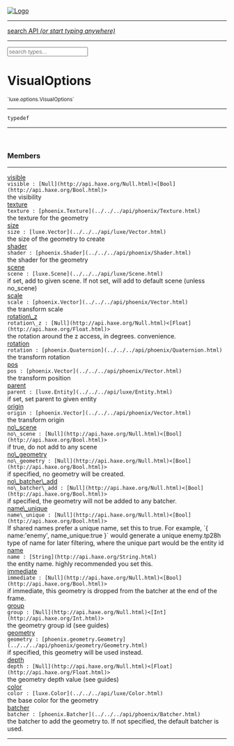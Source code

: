 
[![Logo](../../../images/logo.png)](../../../api/index.html)

<hr/>
<a href="#" id="search_bar" onclick="return;"><div> search API <em>(or start typing anywhere)</em> </div></a>
<hr/>

<script src="../../../js/omnibar.js"> </script>
<link rel="stylesheet" type="text/css" href="../../../css/omnibar.css" media="all">

<div id="omnibar"> <a href="#" onclick="return" id="omnibar_close"></a> <input id="omnibar_text" type="text" placeholder="search types..."></input></div>
<script  id="typelist" data-relpath="../../../" data-types="Luxe,luxe.AppConfig,luxe.Audio,luxe.Camera,luxe.Circle,luxe.Color,luxe.ColorHSL,luxe.ColorHSV,luxe.Component,luxe.Core,luxe.Cursor,luxe.Debug,luxe.Draw,luxe.EmitHandler,luxe.Emitter,luxe.Entity,luxe.Events,luxe.Game,luxe.GamepadEvent,luxe.GamepadEventType,luxe.HandlerList,luxe.ID,luxe.IO,luxe.Input,luxe.InputEvent,luxe.InputType,luxe.InteractState,luxe.Key,luxe.KeyEvent,luxe.Log,luxe.Matrix,luxe.Mesh,luxe.ModState,luxe.MouseButton,luxe.MouseEvent,luxe.NineSlice,luxe.Objects,luxe.Parcel,luxe.ParcelProgress,luxe.Particle,luxe.ParticleEmitter,luxe.ParticleEmitterInitData,luxe.ParticleSystem,luxe.Physics,luxe.PhysicsEngine,luxe.ProjectionType,luxe.Quaternion,luxe.Rectangle,luxe.Scan,luxe.Scene,luxe.Screen,luxe.SizeMode,luxe.Sound,luxe.Sprite,luxe.State,luxe.States,luxe.Tag,luxe.Text,luxe.TextAlign,luxe.TextEvent,luxe.TextEventType,luxe.Timer,luxe.TouchEvent,luxe.Transform,luxe.Vec,luxe.Vector,luxe.Visual,luxe._Emitter.EmitNode,luxe._Events.EventConnection,luxe._Events.EventObject,luxe._Input.MouseButton_Impl_,luxe._NineSlice.Slice,luxe._Parcel.DataInfo,luxe._Parcel.FontInfo,luxe._Parcel.ShaderInfo,luxe._Parcel.SoundInfo,luxe._Parcel.TextInfo,luxe.collision.Collision,luxe.collision.CollisionData,luxe.collision.ShapeDrawer,luxe.collision.ShapeDrawerLuxe,luxe.collision.shapes.Circle,luxe.collision.shapes.Polygon,luxe.collision.shapes.Shape,luxe.components.Components,luxe.components.cameras.FlyCamera,luxe.components.render.MeshComponent,luxe.components.sprite.SpriteAnimation,luxe.components.sprite.SpriteAnimationData,luxe.components.sprite.SpriteAnimationEventData,luxe.components.sprite.SpriteAnimationFrame,luxe.components.sprite.SpriteAnimationFrameEvent,luxe.components.sprite.SpriteAnimationFrameSource,luxe.components.sprite.SpriteAnimationType,luxe.debug.BatcherDebugView,luxe.debug.DebugInspectorOptions,luxe.debug.DebugView,luxe.debug.Inspector,luxe.debug.ProfilerDebugView,luxe.debug.RenderStats,luxe.debug.StatsDebugView,luxe.debug.TraceDebugView,luxe.debug._ProfilerDebugView.ProfilerBar,luxe.debug._ProfilerDebugView.ProfilerValue,luxe.importers.obj.Data,luxe.importers.obj.Normal,luxe.importers.obj.Reader,luxe.importers.obj.UV,luxe.importers.obj.Vector,luxe.importers.obj.Vertex,luxe.importers.texturepacker.TexturePackerData,luxe.importers.texturepacker.TexturePackerFrame,luxe.importers.texturepacker.TexturePackerJSON,luxe.importers.texturepacker.TexturePackerJSONType,luxe.importers.texturepacker.TexturePackerMeta,luxe.importers.texturepacker.TexturePackerRect,luxe.importers.texturepacker.TexturePackerSize,luxe.importers.texturepacker.TexturePackerSpriteAnimation,luxe.importers.tiled.TiledLayer,luxe.importers.tiled.TiledMap,luxe.importers.tiled.TiledMapData,luxe.importers.tiled.TiledMapOptions,luxe.importers.tiled.TiledObject,luxe.importers.tiled.TiledObjectGroup,luxe.importers.tiled.TiledObjectType,luxe.importers.tiled.TiledPolyObject,luxe.importers.tiled.TiledPropertyTile,luxe.importers.tiled.TiledTile,luxe.importers.tiled.TiledTileset,luxe.macros.BuildVersion,luxe.macros.ComponentRules,luxe.macros.EntityRules,luxe.options.BatcherOptions,luxe.options.BitmapFontOptions,luxe.options.CameraOptions,luxe.options.CircleGeometryOptions,luxe.options.ColorOptions,luxe.options.ComponentOptions,luxe.options.DrawArcOptions,luxe.options.DrawBoxOptions,luxe.options.DrawCircleOptions,luxe.options.DrawLineOptions,luxe.options.DrawNgonOptions,luxe.options.DrawPlaneOptions,luxe.options.DrawRectangleOptions,luxe.options.DrawRingOptions,luxe.options.DrawTextureOptions,luxe.options.EntityOptions,luxe.options.FontOptions,luxe.options.GeometryOptions,luxe.options.LineGeometryOptions,luxe.options.LuxeCameraOptions,luxe.options.MeshOptions,luxe.options.NineSliceOptions,luxe.options.ParcelOptions,luxe.options.ParcelProgressOptions,luxe.options.ParticleEmitterOptions,luxe.options.ParticleOptions,luxe.options.PlaneGeometryOptions,luxe.options.QuadGeometryOptions,luxe.options.RectangleGeometryOptions,luxe.options.RenderProperties,luxe.options.ResourceOptions,luxe.options.SpriteOptions,luxe.options.StateOptions,luxe.options.StatesOptions,luxe.options.TextOptions,luxe.options.TextureOptions,luxe.options.TileLayerOptions,luxe.options.TileOptions,luxe.options.TilemapOptions,luxe.options.TilemapVisualOptions,luxe.options.TilesetOptions,luxe.options.TransformProperties,luxe.options.VisualOptions,luxe.options._DrawOptions.DrawOptions,luxe.options._FontOptions.FontOptions,luxe.resource.DataResource,luxe.resource.JSONResource,luxe.resource.Resource,luxe.resource.ResourceManager,luxe.resource.ResourceStats,luxe.resource.ResourceType,luxe.resource.SoundResource,luxe.resource.TextResource,luxe.structural.BST,luxe.structural.BSTNode,luxe.structural.BSTTraverseMethod,luxe.structural.Bag,luxe.structural.BalancedBST,luxe.structural.BalancedBSTNode,luxe.structural.BalancedBSTNode_phoenix_geometry_GeometryKey_phoenix_geometry_Geometry,luxe.structural.BalancedBSTTraverseMethod,luxe.structural.BalancedBST_phoenix_geometry_GeometryKey_phoenix_geometry_Geometry,luxe.structural.Heap,luxe.structural.OrderedMap,luxe.structural.OrderedMapIterator,luxe.structural.Pool,luxe.structural.Stack,luxe.structural.StackNode,luxe.structural._Bag.BagNode,luxe.structural._BalancedBST.NodeColor,luxe.tilemaps.Isometric,luxe.tilemaps.IsometricVisual,luxe.tilemaps.Ortho,luxe.tilemaps.OrthoVisual,luxe.tilemaps.Tile,luxe.tilemaps.TileArray,luxe.tilemaps.TileLayer,luxe.tilemaps.TileOffset,luxe.tilemaps.Tilemap,luxe.tilemaps.TilemapOrientation,luxe.tilemaps.TilemapVisual,luxe.tilemaps.TilemapVisualLayerGeometry,luxe.tilemaps.Tileset,luxe.tween.Actuate,luxe.tween.BezierPath,luxe.tween.ComponentPath,luxe.tween.IComponentPath,luxe.tween.LinearPath,luxe.tween.MotionPath,luxe.tween.ObjectHash,luxe.tween.RotationPath,luxe.tween._Actuate.TweenTimer,luxe.tween.actuators.GenericActuator,luxe.tween.actuators.IGenericActuator,luxe.tween.actuators.MethodActuator,luxe.tween.actuators.MotionPathActuator,luxe.tween.actuators.PropertyDetails,luxe.tween.actuators.PropertyPathDetails,luxe.tween.actuators.SimpleActuator,luxe.tween.easing.Back,luxe.tween.easing.BackEaseIn,luxe.tween.easing.BackEaseInOut,luxe.tween.easing.BackEaseOut,luxe.tween.easing.Bounce,luxe.tween.easing.BounceEaseIn,luxe.tween.easing.BounceEaseInOut,luxe.tween.easing.BounceEaseOut,luxe.tween.easing.Cubic,luxe.tween.easing.CubicEaseIn,luxe.tween.easing.CubicEaseInOut,luxe.tween.easing.CubicEaseOut,luxe.tween.easing.Elastic,luxe.tween.easing.ElasticEaseIn,luxe.tween.easing.ElasticEaseInOut,luxe.tween.easing.ElasticEaseOut,luxe.tween.easing.Expo,luxe.tween.easing.ExpoEaseIn,luxe.tween.easing.ExpoEaseInOut,luxe.tween.easing.ExpoEaseOut,luxe.tween.easing.IEasing,luxe.tween.easing.Linear,luxe.tween.easing.LinearEaseNone,luxe.tween.easing.Quad,luxe.tween.easing.QuadEaseIn,luxe.tween.easing.QuadEaseInOut,luxe.tween.easing.QuadEaseOut,luxe.tween.easing.Quart,luxe.tween.easing.QuartEaseIn,luxe.tween.easing.QuartEaseInOut,luxe.tween.easing.QuartEaseOut,luxe.tween.easing.Quint,luxe.tween.easing.QuintEaseIn,luxe.tween.easing.QuintEaseInOut,luxe.tween.easing.QuintEaseOut,luxe.tween.easing.Sine,luxe.tween.easing.SineEaseIn,luxe.tween.easing.SineEaseInOut,luxe.tween.easing.SineEaseOut,luxe.utils.GeometryUtils,luxe.utils.Maths,luxe.utils.Random,luxe.utils.Utils,luxe.utils.unifill.CodePoint,luxe.utils.unifill.CodePointIter,luxe.utils.unifill.Exception,luxe.utils.unifill.InternalEncoding,luxe.utils.unifill.InternalEncodingBackwardIter,luxe.utils.unifill.InternalEncodingIter,luxe.utils.unifill.Unicode,luxe.utils.unifill.Unifill,luxe.utils.unifill.Utf,luxe.utils.unifill.Utf16,luxe.utils.unifill.Utf32,luxe.utils.unifill.Utf8,luxe.utils.unifill.UtfIter,luxe.utils.unifill.UtfTools,luxe.utils.unifill._CodePoint.CodePoint_Impl_,luxe.utils.unifill._InternalEncoding.UtfX,luxe.utils.unifill._Utf16.StringU16,luxe.utils.unifill._Utf16.StringU16Buffer,luxe.utils.unifill._Utf16.StringU16Buffer_Impl_,luxe.utils.unifill._Utf16.StringU16_Impl_,luxe.utils.unifill._Utf16.Utf16Impl,luxe.utils.unifill._Utf8.StringU8,luxe.utils.unifill._Utf8.StringU8_Impl_,luxe.utils.unifill._Utf8.Utf8Impl,phoenix.BatchGroup,phoenix.BatchState,phoenix.Batcher,phoenix.BatcherKey,phoenix.BitmapFont,phoenix.BlendEquation,phoenix.BlendMode,phoenix.Camera,phoenix.Character,phoenix.Circle,phoenix.ClampType,phoenix.Color,phoenix.ColorHSL,phoenix.ColorHSV,phoenix.ComponentOrder,phoenix.DualQuaternion,phoenix.FOVType,phoenix.FilterType,phoenix.FontInfo,phoenix.Matrix,phoenix.MatrixTransform,phoenix.PrimitiveType,phoenix.ProjectionType,phoenix.Quaternion,phoenix.Ray,phoenix.Rectangle,phoenix.RenderPass,phoenix.RenderPath,phoenix.RenderState,phoenix.RenderTexture,phoenix.Renderer,phoenix.RendererStats,phoenix.Shader,phoenix.Spatial,phoenix.TextAlign,phoenix.Texture,phoenix.Transform,phoenix.Uniform,phoenix.UniformType,phoenix.Vec,phoenix.Vector,phoenix._Batcher.BlendEquation_Impl_,phoenix._Batcher.BlendMode_Impl_,phoenix._Batcher.PrimitiveType_Impl_,phoenix._BitmapFont.Parser,phoenix._BitmapFont.TextAlign_Impl_,phoenix._Renderer.DefaultShader,phoenix._Renderer.DefaultShaders,phoenix._Shader.Location,phoenix._Shader.UniformType_Impl_,phoenix._Vector.ComponentOrder_Impl_,phoenix._Vector.Vec_Impl_,phoenix.geometry.ArcGeometry,phoenix.geometry.CircleGeometry,phoenix.geometry.CompositeGeometry,phoenix.geometry.EvTextGeometry,phoenix.geometry.Geometry,phoenix.geometry.GeometryKey,phoenix.geometry.GeometryState,phoenix.geometry.LineGeometry,phoenix.geometry.PackedQuad,phoenix.geometry.PackedQuadOptions,phoenix.geometry.PlaneGeometry,phoenix.geometry.QuadGeometry,phoenix.geometry.QuadPackGeometry,phoenix.geometry.RectangleGeometry,phoenix.geometry.RingGeometry,phoenix.geometry.TextGeometry,phoenix.geometry.TextGeometryOptions,phoenix.geometry.TextureCoord,phoenix.geometry.TextureCoordSet,phoenix.geometry.Vertex,phoenix.geometry._TextGeometry.EvTextGeometry_Impl_,phoenix.utils.Rendering"></script>


<h1>VisualOptions</h1>
<small>`luxe.options.VisualOptions`</small>



<hr/>

`typedef`
<hr/>


&nbsp;
&nbsp;




<h3>Members</h3> <hr/><span class="member apipage">
                <a name="visible"><a class="lift" href="#visible">visible</a></a><div class="clear"></div>
                <code class="signature apipage">visible : [Null](http://api.haxe.org/Null.html)&lt;[Bool](http://api.haxe.org/Bool.html)&gt;</code><br/></span>
            <span class="small_desc_flat">the visibility</span><br/><span class="member apipage">
                <a name="texture"><a class="lift" href="#texture">texture</a></a><div class="clear"></div>
                <code class="signature apipage">texture : [phoenix.Texture](../../../api/phoenix/Texture.html)</code><br/></span>
            <span class="small_desc_flat">the texture for the geometry</span><br/><span class="member apipage">
                <a name="size"><a class="lift" href="#size">size</a></a><div class="clear"></div>
                <code class="signature apipage">size : [luxe.Vector](../../../api/luxe/Vector.html)</code><br/></span>
            <span class="small_desc_flat">the size of the geometry to create</span><br/><span class="member apipage">
                <a name="shader"><a class="lift" href="#shader">shader</a></a><div class="clear"></div>
                <code class="signature apipage">shader : [phoenix.Shader](../../../api/phoenix/Shader.html)</code><br/></span>
            <span class="small_desc_flat">the shader for the geometry</span><br/><span class="member apipage">
                <a name="scene"><a class="lift" href="#scene">scene</a></a><div class="clear"></div>
                <code class="signature apipage">scene : [luxe.Scene](../../../api/luxe/Scene.html)</code><br/></span>
            <span class="small_desc_flat">if set, add to given scene. If not set, will add to default scene (unless no_scene)</span><br/><span class="member apipage">
                <a name="scale"><a class="lift" href="#scale">scale</a></a><div class="clear"></div>
                <code class="signature apipage">scale : [phoenix.Vector](../../../api/phoenix/Vector.html)</code><br/></span>
            <span class="small_desc_flat">the transform scale</span><br/><span class="member apipage">
                <a name="rotation_z"><a class="lift" href="#rotation_z">rotation\_z</a></a><div class="clear"></div>
                <code class="signature apipage">rotation\_z : [Null](http://api.haxe.org/Null.html)&lt;[Float](http://api.haxe.org/Float.html)&gt;</code><br/></span>
            <span class="small_desc_flat">the rotation around the z access, in degrees. convenience.</span><br/><span class="member apipage">
                <a name="rotation"><a class="lift" href="#rotation">rotation</a></a><div class="clear"></div>
                <code class="signature apipage">rotation : [phoenix.Quaternion](../../../api/phoenix/Quaternion.html)</code><br/></span>
            <span class="small_desc_flat">the transform rotation</span><br/><span class="member apipage">
                <a name="pos"><a class="lift" href="#pos">pos</a></a><div class="clear"></div>
                <code class="signature apipage">pos : [phoenix.Vector](../../../api/phoenix/Vector.html)</code><br/></span>
            <span class="small_desc_flat">the transform position</span><br/><span class="member apipage">
                <a name="parent"><a class="lift" href="#parent">parent</a></a><div class="clear"></div>
                <code class="signature apipage">parent : [luxe.Entity](../../../api/luxe/Entity.html)</code><br/></span>
            <span class="small_desc_flat">if set, set parent to given entity</span><br/><span class="member apipage">
                <a name="origin"><a class="lift" href="#origin">origin</a></a><div class="clear"></div>
                <code class="signature apipage">origin : [phoenix.Vector](../../../api/phoenix/Vector.html)</code><br/></span>
            <span class="small_desc_flat">the transform origin</span><br/><span class="member apipage">
                <a name="no_scene"><a class="lift" href="#no_scene">no\_scene</a></a><div class="clear"></div>
                <code class="signature apipage">no\_scene : [Null](http://api.haxe.org/Null.html)&lt;[Bool](http://api.haxe.org/Bool.html)&gt;</code><br/></span>
            <span class="small_desc_flat">if true, do not add to any scene</span><br/><span class="member apipage">
                <a name="no_geometry"><a class="lift" href="#no_geometry">no\_geometry</a></a><div class="clear"></div>
                <code class="signature apipage">no\_geometry : [Null](http://api.haxe.org/Null.html)&lt;[Bool](http://api.haxe.org/Bool.html)&gt;</code><br/></span>
            <span class="small_desc_flat">if specified, no geometry will be created.</span><br/><span class="member apipage">
                <a name="no_batcher_add"><a class="lift" href="#no_batcher_add">no\_batcher\_add</a></a><div class="clear"></div>
                <code class="signature apipage">no\_batcher\_add : [Null](http://api.haxe.org/Null.html)&lt;[Bool](http://api.haxe.org/Bool.html)&gt;</code><br/></span>
            <span class="small_desc_flat">if specified, the geometry will not be added to any batcher.</span><br/><span class="member apipage">
                <a name="name_unique"><a class="lift" href="#name_unique">name\_unique</a></a><div class="clear"></div>
                <code class="signature apipage">name\_unique : [Null](http://api.haxe.org/Null.html)&lt;[Bool](http://api.haxe.org/Bool.html)&gt;</code><br/></span>
            <span class="small_desc_flat">If shared names prefer a unique name, set this to true.   
            For example, `{ name:'enemy', name_unique:true }` would   
            generate a unique enemy.tp28h type of name for later filtering,   
            where the unique part would be the entity id</span><br/><span class="member apipage">
                <a name="name"><a class="lift" href="#name">name</a></a><div class="clear"></div>
                <code class="signature apipage">name : [String](http://api.haxe.org/String.html)</code><br/></span>
            <span class="small_desc_flat">the entity name. highly recommended you set this.</span><br/><span class="member apipage">
                <a name="immediate"><a class="lift" href="#immediate">immediate</a></a><div class="clear"></div>
                <code class="signature apipage">immediate : [Null](http://api.haxe.org/Null.html)&lt;[Bool](http://api.haxe.org/Bool.html)&gt;</code><br/></span>
            <span class="small_desc_flat">if immediate, this geometry is dropped from the batcher at the end of the frame.</span><br/><span class="member apipage">
                <a name="group"><a class="lift" href="#group">group</a></a><div class="clear"></div>
                <code class="signature apipage">group : [Null](http://api.haxe.org/Null.html)&lt;[Int](http://api.haxe.org/Int.html)&gt;</code><br/></span>
            <span class="small_desc_flat">the geometry group id (see guides)</span><br/><span class="member apipage">
                <a name="geometry"><a class="lift" href="#geometry">geometry</a></a><div class="clear"></div>
                <code class="signature apipage">geometry : [phoenix.geometry.Geometry](../../../api/phoenix/geometry/Geometry.html)</code><br/></span>
            <span class="small_desc_flat">if specified, this geometry will be used instead.</span><br/><span class="member apipage">
                <a name="depth"><a class="lift" href="#depth">depth</a></a><div class="clear"></div>
                <code class="signature apipage">depth : [Null](http://api.haxe.org/Null.html)&lt;[Float](http://api.haxe.org/Float.html)&gt;</code><br/></span>
            <span class="small_desc_flat">the geometry depth value (see guides)</span><br/><span class="member apipage">
                <a name="color"><a class="lift" href="#color">color</a></a><div class="clear"></div>
                <code class="signature apipage">color : [luxe.Color](../../../api/luxe/Color.html)</code><br/></span>
            <span class="small_desc_flat">the base color for the geometry</span><br/><span class="member apipage">
                <a name="batcher"><a class="lift" href="#batcher">batcher</a></a><div class="clear"></div>
                <code class="signature apipage">batcher : [phoenix.Batcher](../../../api/phoenix/Batcher.html)</code><br/></span>
            <span class="small_desc_flat">the batcher to add the geometry to. If not specified, the default batcher is used.</span><br/>



<hr/>

&nbsp;
&nbsp;
&nbsp;
&nbsp;